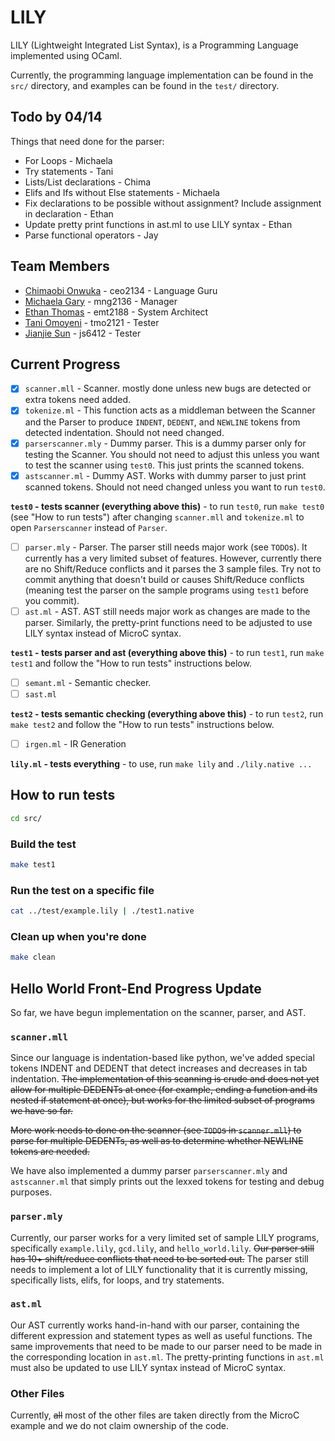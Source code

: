 # LILY

LILY (Lightweight Integrated List Syntax), is a Programming Language implemented using OCaml.

Currently, the programming language implementation can be found in the `src/` directory, and examples can be found in the `test/` directory.

## Todo by 04/14

Things that need done for the parser:

- For Loops - Michaela
- Try statements - Tani
- Lists/List declarations - Chima
- Elifs and Ifs without Else statements - Michaela
- Fix declarations to be possible without assignment? Include assignment in declaration - Ethan
- Update pretty print functions in ast.ml to use LILY syntax - Ethan
- Parse functional operators - Jay


## Team Members

- [Chimaobi Onwuka](https://github.com/chimaobionwuka) - ceo2134 - Language Guru
- [Michaela Gary](https://github.com/michaelagary) - mng2136 - Manager
- [Ethan Thomas](https://github.com/ethmth) - emt2188 - System Architect
- [Tani Omoyeni](https://github.com/tmo2121) - tmo2121 - Tester
- [Jianjie Sun](https://github.com/cszswx) - js6412 - Tester


## Current Progress

- [x] `scanner.mll` - Scanner. mostly done unless new bugs are detected or extra tokens need added.
- [x] `tokenize.ml` - This function acts as a middleman between the Scanner and the Parser to produce `INDENT`, `DEDENT`, and `NEWLINE` tokens from detected indentation. Should not need changed.
- [x] `parserscanner.mly` - Dummy parser. This is a dummy parser only for testing the Scanner. You should not need to adjust this unless you want to test the scanner using `test0`. This just prints the scanned tokens.
- [x] `astscanner.ml` - Dummy AST. Works with dummy parser to just print scanned tokens. Should not need changed unless you want to run `test0`.

**`test0` - tests scanner (everything above this)** - to run `test0`, run `make test0` (see "How to run tests") after changing `scanner.mll` and `tokenize.ml` to open `Parserscanner` instead of `Parser`.

- [ ] `parser.mly` - Parser. The parser still needs major work (see `TODO`s). It currently has a very limited subset of features. However, currently there are no Shift/Reduce conflicts and it parses the 3 sample files. Try not to commit anything that doesn't build or causes Shift/Reduce conflicts (meaning test the parser on the sample programs using `test1` before you commit).
- [ ] `ast.ml` - AST. AST still needs major work as changes are made to the parser. Similarly, the pretty-print functions need to be adjusted to use LILY syntax instead of MicroC syntax.

**`test1` - tests parser and ast (everything above this)** - to run `test1`, run `make test1` and follow the "How to run tests" instructions below.

- [ ] `semant.ml` - Semantic checker.
- [ ] `sast.ml`

**`test2` - tests semantic checking (everything above this)** - to run `test2`, run `make test2` and follow the "How to run tests" instructions below.


- [ ] `irgen.ml` - IR Generation
 
**`lily.ml` - tests everything** - to use, run `make lily` and `./lily.native ...`

## How to run tests

```sh
cd src/
```

### Build the test

```sh
make test1
```

### Run the test on a specific file

```sh
cat ../test/example.lily | ./test1.native
```

### Clean up when you're done

```sh
make clean
```



## Hello World Front-End Progress Update

So far, we have begun implementation on the scanner, parser, and AST.

### `scanner.mll`

Since our language is indentation-based like python, we've added
special tokens INDENT and DEDENT that detect increases and decreases in
tab indentation. ~~The implementation of this scanning is crude and does not
yet allow for multiple DEDENTs at once (for example, ending a function and 
its nested if statement at once), but works for the limited subset of programs
we have so far.~~

~~More work needs to done on the scanner (see `TODO`s in `scanner.mll`) to parse 
for multiple DEDENTs, as well as to determine whether NEWLINE tokens are needed.~~

We have also implemented a dummy parser `parserscanner.mly` and `astscanner.ml`
that simply prints out the lexxed tokens for testing and debug purposes.

### `parser.mly`

Currently, our parser works for a very limited set of sample LILY programs,
specifically `example.lily`, `gcd.lily`, and `hello_world.lily`. ~~Our parser still has 10+
shift/reduce conflicts that need to be sorted out.~~ The parser still needs
to implement a lot of LILY functionality that it is currently missing, specifically 
lists, elifs, for loops, and try statements.

### `ast.ml`

Our AST currently works hand-in-hand with our parser, containing the different 
expression and statement types as well as useful functions. The same improvements
that need to be made to our parser need to be made in the corresponding location in
`ast.ml`. The pretty-printing functions in `ast.ml` must also be updated to use LILY syntax instead of MicroC syntax.

### Other Files

Currently, ~~all~~ most of the other files are taken directly from the MicroC example
and we do not claim ownership of the code.

